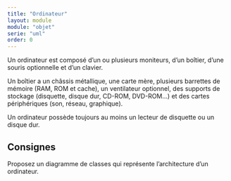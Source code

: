 ```yaml
---
title: "Ordinateur"
layout: module
module: "objet"
serie: "uml"
order: 0
---
```


Un ordinateur est composé d’un ou plusieurs moniteurs, d’un boîtier, d’une souris optionnelle et d’un clavier. 

Un boîtier a un châssis métallique, une carte mère, plusieurs barrettes de mémoire (RAM, ROM et cache), un ventilateur optionnel, des supports de stockage (disquette, disque dur, CD-ROM, DVD-ROM…) et des cartes périphériques (son, réseau, graphique). 

Un ordinateur possède toujours au moins un lecteur de disquette ou un disque dur.

## Consignes

Proposez un diagramme de classes qui représente l’architecture d’un ordinateur.
